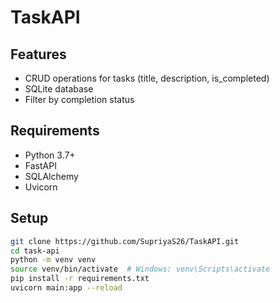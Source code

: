 # TaskAPI

## Features
- CRUD operations for tasks (title, description, is_completed)
- SQLite database
- Filter by completion status

## Requirements
- Python 3.7+
- FastAPI
- SQLAlchemy
- Uvicorn

 ## Setup

```bash
git clone https://github.com/SupriyaS26/TaskAPI.git
cd task-api
python -m venv venv
source venv/bin/activate  # Windows: venv\Scripts\activate
pip install -r requirements.txt
uvicorn main:app --reload
